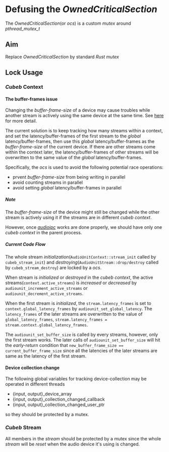 # Defusing the *OwnedCriticalSection*

The *OwnedCriticalSection*(or *ocs*) is a custom *mutex* around *pthread_mutex_t*

## Aim
Replace *OwnedCriticalSection* by standard *Rust mutex*

## Lock Usage

### *Cubeb* Context

#### The buffer-frames issue

Changing the *buffer-frame-size* of a device may cause troubles
while another stream is actively using the same device at the same time.
See [here][chg-buf-sz] for more detail.

The current solution is to keep tracking how many streams within a context,
and set the latency/buffer-frames of the first stream to the *global* latency/buffer-frames,
then use this *global* latency/buffer-frames as the *buffer-frame-size* of the current device.
If there are other streams come within the context later,
the latency/buffer-frames of other streams will be overwritten
to the same value of the *global* latency/buffer-frames.

Specifically, the *ocs* is used to avoid the following potential race operations:
- prvent *buffer-frame-size* from being writing in parallel
- avoid counting streams in parallel
- avoid setting *global* latency/buffer-frames in parallel

##### Note
The *buffer-frame-size* of the device might still be changed
while the other stream is actively using it
if the streams are in different *cubeb context*.

However, once [*audioipc*][audioipc] works are done properly,
we should have only one *cubeb context* in the parent process.

##### Current Code Flow
The whole stream *initialization*(`AudioUnitContext::stream_init` called by `cubeb_stream_init`)
and *destroying*(`AudioUnitStream::drop/destroy` called by `cubeb_stream_destroy`) are locked by a *ocs*.

When stream is *initialized* or *destroyed* in the *cubeb context*,
the active streams(`context.active_streams`) is *increased* or *decreased*
by `audiounit_increment_active_streams` or `audiounit_decrement_active_streams`.

When the first stream is *initialized*,
the `stream.latency_frames` is set to `context.global_latency_frames` by `audiounit_set_global_latency`.
The `latency_frames` of the later streams are overwritten to the value of `global_latency_frames`,
`stream.latency_frames = stream.context.global_latency_frames`.

The `audiounit_set_buffer_size` is called by every streams,
however, only the first stream works.
The later calls of `audiounit_set_buffer_size` will hit the *early-return* condition that
`new_buffer_frame_size == current_buffer_frame_size`
since all the latencies of the later streams are same as the latency of the first stream.

#### Device collection change
The following global variables for tracking device-collection may be operated in different threads

- {input, output}_device_array
- {input, output}_collection_changed_callback
- {input, output}_collection_changed_user_ptr

so they should be protected by a mutex.

### *Cubeb* Stream
All members in the *stream* should be protected by a mutex
since the whole *stream* will be *reset* when the audio device it's using is changed.

[chg-buf-sz]: https://cs.chromium.org/chromium/src/media/audio/mac/audio_manager_mac.cc?l=982-989&rcl=0207eefb445f9855c2ed46280cb835b6f08bdb30 "issue on changing buffer size"
[audioipc]: https://github.com/djg/audioipc-2